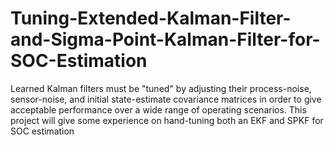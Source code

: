 # Tuning-Extended-Kalman-Filter-and-Sigma-Point-Kalman-Filter-for-SOC-Estimation
Learned Kalman filters must be "tuned" by adjusting their process-noise, sensor-noise, and initial state-estimate covariance matrices in order to give acceptable performance over a wide range of operating scenarios. This project will give some experience on hand-tuning both an EKF and SPKF for SOC estimation
